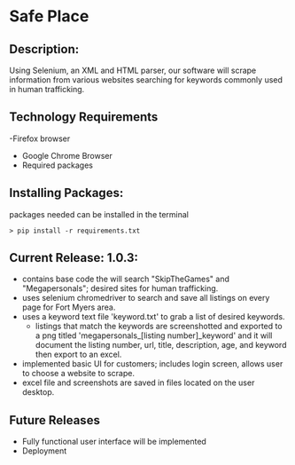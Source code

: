 # Safe Place 
## Description:
Using Selenium, an XML and HTML parser, our software will scrape information from various websites searching for keywords commonly used in human trafficking. 

## Technology Requirements
-Firefox browser
- Google Chrome Browser
- Required packages 

## Installing Packages:
packages needed can be installed in the terminal
```
> pip install -r requirements.txt
```

## Current Release: 1.0.3:
- contains base code the will search "SkipTheGames" and "Megapersonals"; desired sites for human trafficking. 
- uses selenium chromedriver to search and save all listings on every page for Fort Myers area.
- uses a keyword text file 'keyword.txt' to grab a list of desired keywords.
  - listings that match the keywords are screenshotted and exported to a png titled 'megapersonals_[listing number]_keyword' and it will document the listing number, url, title, description, age, and keyword then export to an excel. 
- implemented basic UI for customers; includes login screen, allows user to choose a website to scrape. 
- excel file and screenshots are saved in files located on the user desktop. 

## Future Releases
- Fully functional user interface will be implemented
- Deployment
